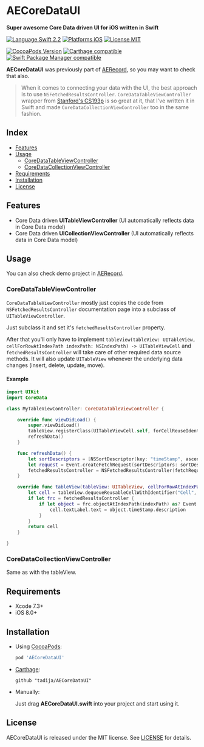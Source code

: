 # AECoreDataUI
**Super awesome Core Data driven UI for iOS written in Swift**

[![Language Swift 2.2](https://img.shields.io/badge/Language-Swift%202.2-orange.svg?style=flat)](https://swift.org)
[![Platforms iOS](https://img.shields.io/badge/Platforms-iOS-lightgray.svg?style=flat)](http://www.apple.com)
[![License MIT](https://img.shields.io/badge/License-MIT-lightgrey.svg?style=flat)](https://github.com/tadija/AECoreDataUI/blob/master/LICENSE)

[![CocoaPods Version](https://img.shields.io/cocoapods/v/AECoreDataUI.svg?style=flat)](https://cocoapods.org/pods/AECoreDataUI)
[![Carthage compatible](https://img.shields.io/badge/Carthage-compatible-brightgreen.svg?style=flat)](https://github.com/Carthage/Carthage)
[![Swift Package Manager compatible](https://img.shields.io/badge/Swift%20Package%20Manager-compatible-brightgreen.svg)](https://github.com/apple/swift-package-manager)

**AECoreDataUI** was previously part of [AERecord](https://github.com/tadija/AERecord), so you may want to check that also.

>When it comes to connecting your data with the UI, the best approach is to use `NSFetchedResultsController`.
`CoreDataTableViewController` wrapper from [Stanford's CS193p](http://www.stanford.edu/class/cs193p/cgi-bin/drupal/downloads-2013-winter) is so great at it, that I've written it in Swift and made `CoreDataCollectionViewController` too in the same fashion.  

## Index
- [Features](#features)
- [Usage](#usage)
    - [CoreDataTableViewController](#coredatatableviewcontroller)
    - [CoreDataCollectionViewController](#coredatacollectionviewcontroller)
- [Requirements](#requirements)
- [Installation](#installation)
- [License](#license)

## Features
- Core Data driven **UITableViewController** (UI automatically reflects data in Core Data model)
- Core Data driven **UICollectionViewController** (UI automatically reflects data in Core Data model)

## Usage

You can also check demo project in [AERecord](https://github.com/tadija/AERecord).

### CoreDataTableViewController
`CoreDataTableViewController` mostly just copies the code from `NSFetchedResultsController`
documentation page into a subclass of `UITableViewController`.

Just subclass it and set it's `fetchedResultsController` property.

After that you'll only have to implement `tableView(tableView: UITableView, cellForRowAtIndexPath indexPath: NSIndexPath) -> UITableViewCell` and `fetchedResultsController` will take care of other required data source methods.
It will also update `UITableView` whenever the underlying data changes (insert, delete, update, move).

#### Example

```swift
import UIKit
import CoreData

class MyTableViewController: CoreDataTableViewController {

	override func viewDidLoad() {
	    super.viewDidLoad()
	    tableView.registerClass(UITableViewCell.self, forCellReuseIdentifier: "Cell")
	    refreshData()
	}

	func refreshData() {
	    let sortDescriptors = [NSSortDescriptor(key: "timeStamp", ascending: true)]
	    let request = Event.createFetchRequest(sortDescriptors: sortDescriptors)
	    fetchedResultsController = NSFetchedResultsController(fetchRequest: request, managedObjectContext: AERecord.defaultContext, sectionNameKeyPath: nil, cacheName: nil)
	}

	override func tableView(tableView: UITableView, cellForRowAtIndexPath indexPath: NSIndexPath) -> UITableViewCell {
	    let cell = tableView.dequeueReusableCellWithIdentifier("Cell", forIndexPath: indexPath) as UITableViewCell
	    if let frc = fetchedResultsController {
	        if let object = frc.objectAtIndexPath(indexPath) as? Event {
	            cell.textLabel.text = object.timeStamp.description
	        }
	    }
	    return cell
	}

}
```

### CoreDataCollectionViewController
Same as with the tableView.

## Requirements
- Xcode 7.3+
- iOS 8.0+

## Installation

- Using [CocoaPods](http://cocoapods.org/):

    ```ruby
    pod 'AECoreDataUI'
    ```

- [Carthage](https://github.com/Carthage/Carthage):

    ```ogdl
    github "tadija/AECoreDataUI"
    ```

- Manually:

  Just drag **AECoreDataUI.swift** into your project and start using it.

## License
AECoreDataUI is released under the MIT license. See [LICENSE](LICENSE) for details.
